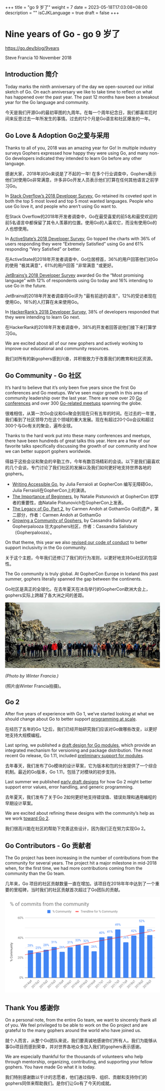 +++
title = "go 9 岁了"
weight = 7
date = 2023-05-18T17:03:08+08:00
description = ""
isCJKLanguage = true
draft = false
+++

# Nine years of Go - go 9 岁了

https://go.dev/blog/9years

Steve Francia
10 November 2018

## Introduction 简介

Today marks the ninth anniversary of the day we open-sourced our initial sketch of Go. On each anniversary we like to take time to reflect on what has happened over the past year. The past 12 months have been a breakout year for the Go language and community.

今天是我们开源Go的最初草图的九周年。在每一个周年纪念日，我们都喜欢花时间来反思过去一年所发生的事情。过去的12个月是Go语言和社区爆发的一年。

## Go Love & Adoption Go之爱与采用

Thanks to all of you, 2018 was an amazing year for Go! In multiple industry surveys Gophers expressed how happy they were using Go, and many non-Go developers indicated they intended to learn Go before any other language.

感谢大家，2018年对Go来说是了不起的一年! 在多个行业调查中，Gophers表示他们对使用Go非常满意，许多非Go开发人员表示他们打算在任何其他语言之前学习Go。

In [Stack Overflow’s 2018 Developer Survey](https://insights.stackoverflow.com/survey/2018#most-loved-dreaded-and-wanted), Go retained its coveted spot in both the top 5 most loved and top 5 most wanted languages. People who use Go love it, and people who aren’t using Go want to.

在Stack Overflow的2018年开发者调查中，Go在最受喜爱的前5名和最受欢迎的前5名语言中都保留了其令人羡慕的位置。使用Go的人喜欢它，而没有使用Go的人也想使用。

In [ActiveState’s 2018 Developer Survey](https://www.activestate.com/developer-survey-2018-open-source-runtime-pains), Go topped the charts with 36% of users responding they were “Extremely Satisfied” using Go and 61% responding “Very Satisfied” or better.

在ActiveState的2018年开发者调查中，Go位居榜首，36%的用户回答他们对Go的使用 "极其满意"，61%的用户回答 "非常满意 "或更好。

[JetBrains’s 2018 Developer Survey](https://www.jetbrains.com/research/devecosystem-2018/) awarded Go the “Most promising language” with 12% of respondents using Go today and 16% intending to use Go in the future.

JetBrains的2018年开发者调查将Go评为 "最有前途的语言"，12%的受访者现在使用Go，16%的人打算在未来使用Go。

In [HackerRank’s 2018 Developer Survey](https://research.hackerrank.com/developer-skills/2018/), 38% of developers responded that they were intending to learn Go next.

在HackerRank的2018年开发者调查中，38%的开发者回答说他们接下来打算学习Go。

We are excited about all of our new gophers and actively working to improve our educational and community resources.

我们对所有的新gophers感到兴奋，并积极致力于改善我们的教育和社区资源。

## Go Community - Go 社区

It’s hard to believe that it’s only been five years since the first Go conferences and Go meetups. We’ve seen major growth in this area of community leadership over the last year. There are now over 20 [Go conferences](https://github.com/golang/go/wiki/Conferences) and over 300 [Go-related meetups](https://www.meetup.com/topics/golang/) spanning the globe.

很难相信，从第一次Go会议和Go聚会到现在只有五年的时间。在过去的一年里，我们看到了社区领导力在这个领域的重大发展。现在有超过20个Go会议和超过300个与Go有关的聚会，遍布全球。

Thanks to the hard work put into these many conferences and meetups, there have been hundreds of great talks this year. Here are a few of our favorite talks specifically discussing the growth of our community and how we can better support gophers worldwide.

得益于这些会议和聚会的辛勤工作，今年有数百场精彩的会谈。以下是我们最喜欢的几个会谈，专门讨论了我们社区的发展以及我们如何更好地支持世界各地的gophers。

- [Writing Accessible Go](https://www.youtube.com/watch?v=cVaDY0ChvOQ), by Julia Ferraioli at GopherCon 编写无障碍Go，Julia Ferraioli在GopherCon上的演讲。
- [The Importance of Beginners](https://www.youtube.com/watch?v=7yMXs9TRvVI), by Natalie Pistunovich at GopherCon 初学者的重要性，由Natalie Pistunovich在GopherCon上发表。
- [The Legacy of Go, Part 2](https://www.youtube.com/watch?v=I_KcpgxcFyU), by Carmen Andoh at GothamGo Go的遗产，第二部分，作者：Carmen Andoh at GothamGo
- [Growing a Community of Gophers](https://www.youtube.com/watch?v=dl1mCGKwlYY), by Cassandra Salisbury at Gopherpalooza 壮大gophers社区，作者：Cassandra Salisbury（Gopherpalooza）。

On that theme, this year we also [revised our code of conduct](https://blog.golang.org/conduct-2018) to better support inclusivity in the Go community.

关于这个主题，今年我们还修订了我们的行为准则，以更好地支持Go社区的包容性。

The Go community is truly global. At GopherCon Europe in Iceland this past summer, gophers literally spanned the gap between the continents.

Go社区是真正的全球化。在去年夏天在冰岛举行的GopherCon欧洲大会上，gophers实际上跨越了各大洲之间的差距。

![img](NineYearsOfGo_img/9years-iceland.jpg)

*(Photo by Winter Francia.)*

(照片由Winter Francia拍摄)。

## Go 2

After five years of experience with Go 1, we’ve started looking at what we should change about Go to better support [programming at scale](https://go.dev/talks/2012/splash.article).

在经历了五年的Go 1之后，我们已经开始研究我们应该对Go做哪些改变，以更好地支持大规模编程。

Last spring, we published a [draft design for Go modules](https://blog.golang.org/versioning-proposal), which provide an integrated mechanism for versioning and package distribution. The most recent Go release, Go 1.11, included [preliminary support for modules](https://go.dev/doc/go1.11#modules).

去年春天，我们发布了Go模块的设计草案，它为版本和包的分发提供了一个综合机制。最近的Go版本，Go 1.11，包括了对模块的初步支持。

Last summer we published [early draft designs](https://blog.golang.org/go2draft) for how Go 2 might better support error values, error handling, and generic programming.

去年夏天，我们发布了关于Go 2如何更好地支持错误值、错误处理和通用编程的早期设计草案。

We are excited about refining these designs with the community’s help as we work [toward Go 2](https://blog.golang.org/toward-go2).

我们很高兴能在社区的帮助下完善这些设计，因为我们正在努力实现Go 2。

## Go Contributors - Go 贡献者

The Go project has been increasing in the number of contributions from the community for several years. The project hit a major milestone in mid-2018 when, for the first time, we had more contributions coming from the community than the Go team.

几年来，Go 项目的社区贡献数量一直在增加。该项目在2018年年中达到了一个重要的里程碑，当时我们的社区贡献首次超过了Go团队的贡献。

![img](NineYearsOfGo_img/9years-graph.png)

## Thank You 感谢你

On a personal note, from the entire Go team, we want to sincerely thank all of you. We feel privileged to be able to work on the Go project and are grateful to the many gophers around the world who have joined us.

就个人而言，从整个Go团队来说，我们要真诚地感谢你们所有人。我们为能够从事Go项目而感到荣幸，并对世界各地众多加入我们的gophers表示感谢。

We are especially thankful for the thousands of volunteers who help through mentorship, organizing, contributing, and supporting your fellow gophers. You have made Go what it is today.

我们特别感谢数以千计的志愿者，他们通过指导、组织、贡献和支持你们的gophers同伴来帮助我们。是你们让Go有了今天的成就。
